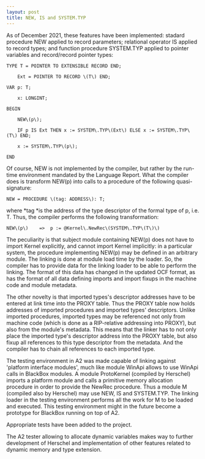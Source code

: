 ```yaml
---
layout: post
title: NEW, IS and SYSTEM.TYP
---
```



As of December 2021, these features have been implemented: stadard procedure NEW applied to record parameters; relational operator IS applied to record types; and function procedure SYSTEM\.TYP applied to pointer variables and record/record pointer types:



	TYPE T = POINTER TO EXTENSIBLE RECORD END;

		Ext = POINTER TO RECORD \(T\) END;

	VAR p: T;

		x: LONGINT;

	BEGIN

		NEW\(p\);

		IF p IS Ext THEN x := SYSTEM\.TYP\(Ext\) ELSE x := SYSTEM\.TYP\(T\) END;

		x := SYSTEM\.TYP\(p\);

	END



Of course, NEW is not implemented by the compiler, but rather by the run\-time environment mandated by the Language Report\. What the compiler does is transform NEW\(p\) into calls to a procedure of the following quasi\-signature:

	NEW = PROCEDURE \(tag: ADDRESS\): T;

where *tag *is the address of the type descriptor of the formal type of p, i\.e\. T\. Thus, the compiler performs the following transformation:

	NEW\(p\) 	=>	p := @Kernel\.NewRec\(SYSTEM\.TYP\(T\)\)

The peculiarity is that subject module containing NEW\(p\) does not have to import Kernel explicitly, and cannot import Kernel implicitly: in a particular system, the procedure implementing NEW\(p\) may be defined in an arbitrary module\. The linking is done at module load time by the loader\. So, the compiler has to provide data for the linking loader to be able to perform the linking\. The format of this data has changed in the updated OCF format, as has the format of all data defining imports and import fixups in the machine code and module metadata\.

The other novelty is that imported types's descriptor addresses have to be entered at link time into the PROXY table\. Thus the PROXY table now holds addresses of imported procedures and imported types' descriptors\. Unlike imported procedures, imported types may be referenced not only from machine code \(which is done as a RIP\-relative addressing into PROXY\), but also from the module's metadata\. This means that the linker has to not only place the imported type's descriptor address into the PROXY table, but also fixup all references to this type descriptor from the metadata\. And the compiler has to chain all references to each imported type\.



The testing environment in A2 was made capable of linking against 'platform interface modules', much like module WinApi allows to use WinApi calls in BlackBox modules\. A module ProtoKernel \(compiled by Herschel\) imports a platform module and calls a primitive memory allocation procedure in order to provide the NewRec procedure\. Thus a module M \(compiled also by Herschel\) may use NEW, IS and SYSTEM\.TYP\. The linking loader in the testing environment performs all the work for M to be loaded and executed\. This testing environment might in the future become a prototype for BlackBox running on top of A2\.

Appropriate tests have been added to the project\.



The A2 tester allowing to allocate dynamic variables makes way to further development of Herschel and implementation of other features related to dynamic memory and type extension\.

